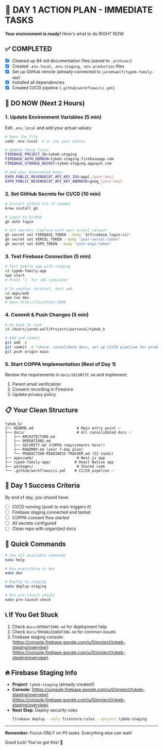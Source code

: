 # 🚨 DAY 1 ACTION PLAN - IMMEDIATE TASKS

**Your environment is ready!** Here's what to do RIGHT NOW:

## ✅ COMPLETED
- [x] Cleaned up 84 old documentation files (saved to `_archive/`)
- [x] Created `.env.local`, `.env.staging`, `.env.production` files
- [x] Set up GitHub remote (already connected to `jarednwolf/typeb-family-app`)
- [x] Installed all dependencies
- [x] Created CI/CD pipeline (`.github/workflows/ci.yml`)

## 🔴 DO NOW (Next 2 Hours)

### 1. Update Environment Variables (5 min)
Edit `.env.local` and add your actual values:
```bash
# Open the file
code .env.local  # or use your editor

# Update these lines:
FIREBASE_PROJECT_ID=tybeb-staging
FIREBASE_AUTH_DOMAIN=tybeb-staging.firebaseapp.com
FIREBASE_STORAGE_BUCKET=tybeb-staging.appspot.com

# Add your RevenueCat keys:
EXPO_PUBLIC_REVENUECAT_API_KEY_IOS=appl_[your-key]
EXPO_PUBLIC_REVENUECAT_API_KEY_ANDROID=goog_[your-key]
```

### 2. Set GitHub Secrets for CI/CD (10 min)
```bash
# Install GitHub CLI if needed
brew install gh

# Login to GitHub
gh auth login

# Set secrets (replace with your actual values)
gh secret set FIREBASE_TOKEN --body "$(firebase login:ci)"
gh secret set VERCEL_TOKEN --body "your-vercel-token"
gh secret set EXPO_TOKEN --body "your-expo-token"
```

### 3. Test Firebase Connection (5 min)
```bash
# Test mobile app with staging
cd typeb-family-app
npm start
# Press 'i' for iOS simulator

# In another terminal, test web
cd apps/web
npm run dev
# Open http://localhost:3000
```

### 4. Commit & Push Changes (5 min)
```bash
# Go back to root
cd /Users/jared.wolf/Projects/personal/tybeb_b

# Add and commit
git add -A
git commit -m "chore: consolidate docs, set up CI/CD pipeline for production launch"
git push origin main
```

### 5. Start COPPA Implementation (Rest of Day 1)
Review the requirements in `docs/SECURITY.md` and implement:
1. Parent email verification
2. Consent recording in Firestore
3. Update privacy policy

## 📋 Your Clean Structure

```
tybeb_b/
├── README.md                    # Main entry point ✅
├── docs/                        # All consolidated docs ✅
│   ├── ARCHITECTURE.md
│   ├── OPERATIONS.md
│   ├── SECURITY.md (COPPA requirements here!)
│   ├── ROADMAP.md (your 7-day plan)
│   └── PRODUCTION-READINESS-TRACKER.md (52 tasks)
├── apps/web/                    # Next.js app
├── typeb-family-app/           # React Native app
├── packages/                    # Shared code
└── .github/workflows/ci.yml    # CI/CD pipeline ✅
```

## 🎯 Day 1 Success Criteria

By end of day, you should have:
- [ ] CI/CD running (push to main triggers it)
- [ ] Firebase staging connected and tested
- [ ] COPPA consent flow started
- [ ] All secrets configured
- [ ] Clean repo with organized docs

## 🚀 Quick Commands

```bash
# See all available commands
make help

# Run everything in dev
make dev

# Deploy to staging
make deploy-staging

# Run pre-launch checks
make pre-launch-check
```

## 📞 If You Get Stuck

1. Check `docs/OPERATIONS.md` for deployment help
2. Check `docs/TROUBLESHOOTING.md` for common issues
3. Firebase staging console: [https://console.firebase.google.com/u/0/project/tybeb-staging/overview](https://console.firebase.google.com/u/0/project/tybeb-staging/overview)

## 🔥 Firebase Staging Info
- **Project**: `tybeb-staging` (already created!)
- **Console**: [https://console.firebase.google.com/u/0/project/tybeb-staging/overview](https://console.firebase.google.com/u/0/project/tybeb-staging/overview)
- **Next Step**: Deploy security rules
  ```bash
  firebase deploy --only firestore:rules --project tybeb-staging
  ```

---

**Remember**: Focus ONLY on P0 tasks. Everything else can wait!

Good luck! You've got this! 🚀
